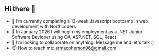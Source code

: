 ## Hi there 👋

- 🔭 I’m currently completing a 13-week Javascript bootcamp in web development with Northcoders
- 🌱 In January 2026 I will begin my employment as a .NET Junior Software Devloper using C#, ASP.NET, SQL, React
- 👯 I’m looking to collaborate on anything! Message me and let's talk :)
- 📫 How to reach me: srmacpherson96@gmail.com
